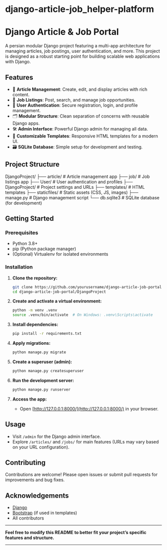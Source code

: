 # django-article-job_helper-platform

# Django Article & Job Portal

A persian modular Django project featuring a multi-app architecture for managing articles, job postings, user authentication, and more. This project is designed as a robust starting point for building scalable web applications with Django.

## Features

- 📰 **Article Management**: Create, edit, and display articles with rich content.
- 💼 **Job Listings**: Post, search, and manage job opportunities.
- 👤 **User Authentication**: Secure registration, login, and profile management.
- 🗂️ **Modular Structure**: Clean separation of concerns with reusable Django apps.
- 🛠️ **Admin Interface**: Powerful Django admin for managing all data.
- 🎨 **Customizable Templates**: Responsive HTML templates for a modern UI.
- 🗃️ **SQLite Database**: Simple setup for development and testing.

## Project Structure
DjangoProject/
├── article/ # Article management app
├── job/ # Job listings app
├── User/ # User authentication and profiles
├── DjangoProject/ # Project settings and URLs
├── templates/ # HTML templates
├── staticfiles/ # Static assets (CSS, JS, images)
├── manage.py # Django management script
└── db.sqlite3 # SQLite database (for development)



## Getting Started

### Prerequisites

- Python 3.8+
- pip (Python package manager)
- (Optional) Virtualenv for isolated environments

### Installation

1. **Clone the repository:**
   ```bash
   git clone https://github.com/yourusername/django-article-job-portal.git
   cd django-article-job-portal/DjangoProject
   ```

2. **Create and activate a virtual environment:**
   ```bash
   python -m venv .venv
   source .venv/bin/activate  # On Windows: .venv\Scripts\activate
   ```

3. **Install dependencies:**
   ```bash
   pip install -r requirements.txt
   ```

4. **Apply migrations:**
   ```bash
   python manage.py migrate
   ```

5. **Create a superuser (admin):**
   ```bash
   python manage.py createsuperuser
   ```

6. **Run the development server:**
   ```bash
   python manage.py runserver
   ```

7. **Access the app:**
   - Open [http://127.0.0.1:8000/](http://127.0.0.1:8000/) in your browser.

## Usage

- Visit `/admin` for the Django admin interface.
- Explore `/articles/` and `/jobs/` for main features (URLs may vary based on your URL configuration).

## Contributing

Contributions are welcome! Please open issues or submit pull requests for improvements and bug fixes.


## Acknowledgements

- [Django](https://www.djangoproject.com/)
- [Bootstrap](https://getbootstrap.com/) (if used in templates)
- All contributors

---

**Feel free to modify this README to better fit your project’s specific features and structure.**

---
